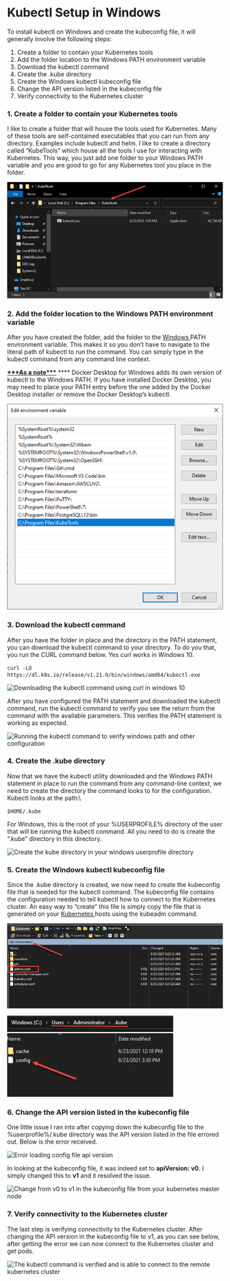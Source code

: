 # Kubectl Setup in Windows

To install kubectl on Windows and create the kubeconfig file, it will generally involve the following steps:

1. Create a folder to contain your Kubernetes tools
2. Add the folder location to the Windows PATH environment variable
3. Download the kubectl command
4. Create the .kube directory
5. Create the Windows kubectl kubeconfig file
6. Change the API version listed in the kubeconfig file
7. Verify connectivity to the Kubernetes cluster

### 1. Create a folder to contain your Kubernetes tools <a href="#h-1-create-a-folder-to-contain-your-kubernetes-tools" id="h-1-create-a-folder-to-contain-your-kubernetes-tools"></a>

I like to create a folder that will house the tools used for Kubernetes. Many of these tools are self-contained executables that you can run from any directory. Examples include kubectl and helm. I like to create a directory called “KubeTools” which house all the tools I use for interacting with Kubernetes. This way, you just add one folder to your Windows PATH variable and you are good to go for any Kubernetes tool you place in the folder.

![Make a windows folder to house kubectl](<../.gitbook/assets/image (3).png>)

### 2. Add the folder location to the Windows PATH environment variable <a href="#h-2-add-the-folder-location-to-the-windows-path-environment-variable" id="h-2-add-the-folder-location-to-the-windows-path-environment-variable"></a>

After you have created the folder, add the folder to the [Windows ](https://www.virtualizationhowto.com/2021/06/install-docker-on-windows-subsystem-for-linux-wsl-2-windows-10/)PATH environment variable. This makes it so you don’t have to navigate to the literal path of kubectl to run the command. You can simply type in the kubectl command from any command line context.

[**\*\*\*As a note\*\*\***](https://kubernetes.io/docs/tasks/tools/install-kubectl-windows/) **** Docker Desktop for Windows adds its own version of kubectl to the Windows PATH. If you have installed Docker Desktop, you may need to place your PATH entry before the one added by the Docker Desktop installer or remove the Docker Desktop’s kubectl.

![Add the directory to your windows path statement](<../.gitbook/assets/image (1).png>)

### 3. Download the kubectl command <a href="#h-3-download-the-kubectl-command" id="h-3-download-the-kubectl-command"></a>

After you have the folder in place and the directory in the PATH statement, you can download the kubectl command to your directory. To do you that, you run the CURL command below. Yes curl works in Windows 10.

```
curl -LO https://dl.k8s.io/release/v1.21.0/bin/windows/amd64/kubectl.exe
```

![Downloading the kubectl command using curl in windows 10](https://www.virtualizationhowto.com/wp-content/uploads/2021/06/Downloading-the-kubectl-command-using-curl-in-Windows-10.png)

After you have configured the PATH statement and downloaded the kubectl command, run the kubectl command to verify you see the return from the command with the available parameters. This verifies the PATH statement is working as expected.

![Running the kubectl command to verify windows path and other configuration](https://www.virtualizationhowto.com/wp-content/uploads/2021/06/Running-the-kubectl-command-to-verify-Windows-PATH-and-other-configuration.png)

### 4. Create the .kube directory <a href="#h-4-create-the-kube-directory" id="h-4-create-the-kube-directory"></a>

Now that we have the kubectl utility downloaded and the Windows PATH statement in place to run the command from any command-line context, we need to create the directory the command looks to for the configuration. Kubectl looks at the path:\


```
$HOME/.kube
```

For Windows, this is the root of your %USERPROFILE% directory of the user that will be running the kubectl command. All you need to do is create the “.kube” directory in this directory.



![Create the kube directory in your windows userprofile directory](https://www.virtualizationhowto.com/wp-content/uploads/2021/06/Create-the-kube-directory-in-your-Windows-userprofile-directory.png)

### 5. Create the Windows kubectl kubeconfig file <a href="#h-5-create-the-windows-kubectl-kubeconfig-file" id="h-5-create-the-windows-kubectl-kubeconfig-file"></a>

Since the .kube directory is created, we now need to create the kubeconfig file that is needed for the kubectl command. The kubeconfig file contains the configuration needed to tell kubectl how to connect to the Kubernetes cluster. An easy way to “create” this file is simply copy the file that is generated on your [Kubernetes ](https://www.virtualizationhowto.com/2019/10/learning-kubernetes-with-vmware-kubernetes-academy-online/)hosts using the kubeadm command.

![Copying over the kubeconfig file from your kubernetes cluster](../.gitbook/assets/image.png)

![After copying the admin.conf file to config under the kube directory in the user profile](<../.gitbook/assets/image (2) (1) (1).png>)

### 6. Change the API version listed in the kubeconfig file <a href="#h-6-change-the-api-version-listed-in-the-kubeconfig-file" id="h-6-change-the-api-version-listed-in-the-kubeconfig-file"></a>

One little issue I ran into after copying down the kubeconfig file to the %userprofile%/.kube directory was the API version listed in the file errored out. Below is the error received.

![Error loading config file api version](https://www.virtualizationhowto.com/wp-content/uploads/2021/06/Error-loading-config-file-API-version.png)

In looking at the kubeconfig file, it was indeed set to **apiVersion: v0**. I simply changed this to **v1** and it resolved the issue.



![Change from v0 to v1 in the kubeconfig file from your kubernetes master node](https://www.virtualizationhowto.com/wp-content/uploads/2021/06/Change-from-v0-to-v1-in-the-kubeconfig-file-from-your-Kubernetes-master-node.png)

### 7. Verify connectivity to the Kubernetes cluster <a href="#h-7-verify-connectivity-to-the-kubernetes-cluster" id="h-7-verify-connectivity-to-the-kubernetes-cluster"></a>

The last step is verifying connectivity to the Kubernetes cluster. After changing the API version in the kubeconfig file to v1, as you can see below, after getting the error we can now connect to the Kubernetes cluster and get pods.

![The kubectl command is verified and is able to connect to the remote kubernetes cluster](https://www.virtualizationhowto.com/wp-content/uploads/2021/06/The-kubectl-command-is-verified-and-is-able-to-connect-to-the-remote-Kubernetes-cluster.png)
